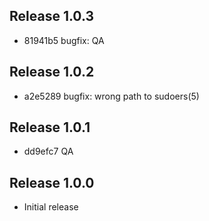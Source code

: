 ## Release 1.0.3

* 81941b5 bugfix: QA

## Release 1.0.2

* a2e5289 bugfix: wrong path to sudoers(5)

## Release 1.0.1

* dd9efc7 QA

## Release 1.0.0

* Initial release
